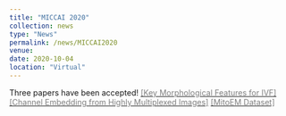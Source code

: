 ```yaml
---
title: "MICCAI 2020"
collection: news
type: "News"
permalink: /news/MICCAI2020
venue: 
date: 2020-10-04
location: "Virtual"
---
```


Three papers have been accepted! [<span style="color:grey">[Key Morphological Features for IVF]</span>](https://wdjang.github.io/miccai2020-ivf.github.io/) [<span style="color:grey">[Channel Embedding from Highly Multiplexed Images]</span>](https://sabdelmagid.github.io/miccai2020-project/) [<span style="color:grey">[MitoEM Dataset]</span>](https://donglaiw.github.io/page/mitoEM/index.html)
